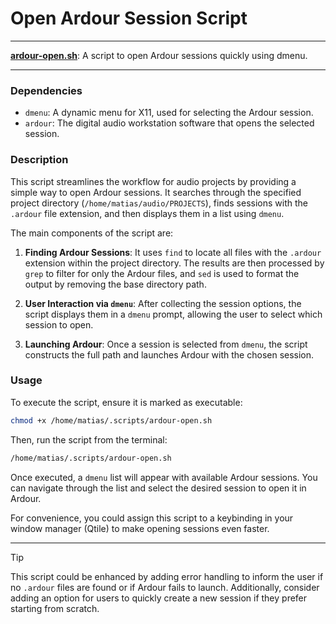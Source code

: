 # Open Ardour Session Script

---

**[ardour-open.sh](ardour-open.sh)**: A script to open Ardour sessions quickly using dmenu.

---

### Dependencies

- `dmenu`: A dynamic menu for X11, used for selecting the Ardour session.
- `ardour`: The digital audio workstation software that opens the selected session.

### Description

This script streamlines the workflow for audio projects by providing a simple way to open Ardour sessions. It searches through the specified project directory (`/home/matias/audio/PROJECTS`), finds sessions with the `.ardour` file extension, and then displays them in a list using `dmenu`.

The main components of the script are:

1. **Finding Ardour Sessions**: It uses `find` to locate all files with the `.ardour` extension within the project directory. The results are then processed by `grep` to filter for only the Ardour files, and `sed` is used to format the output by removing the base directory path.

2. **User Interaction via `dmenu`**: After collecting the session options, the script displays them in a `dmenu` prompt, allowing the user to select which session to open.

3. **Launching Ardour**: Once a session is selected from `dmenu`, the script constructs the full path and launches Ardour with the chosen session.

### Usage

To execute the script, ensure it is marked as executable:

```bash
chmod +x /home/matias/.scripts/ardour-open.sh
```

Then, run the script from the terminal:

```bash
/home/matias/.scripts/ardour-open.sh
```

Once executed, a `dmenu` list will appear with available Ardour sessions. You can navigate through the list and select the desired session to open it in Ardour.

For convenience, you could assign this script to a keybinding in your window manager (Qtile) to make opening sessions even faster.

---

> [!TIP]  
> This script could be enhanced by adding error handling to inform the user if no `.ardour` files are found or if Ardour fails to launch. Additionally, consider adding an option for users to quickly create a new session if they prefer starting from scratch.
